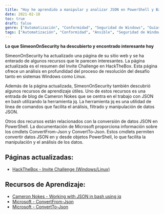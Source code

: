 ```yaml
---
title: "Hoy he aprendido a manipular y analizar JSON en PowerShell y Bash"
date: 2021-02-18
toc: true
draft: false
genre: ["Automatización", "Conformidad", "Seguridad de Windows", "Guías Ansible", "Colecciones Ansible", "Seguridad informática", "Gestión de la configuración", "DevOps", "Administración de Windows", "Configuración del sistema"]
tags: ["Automatización", "Conformidad", "Ansible", "Seguridad de Windows", "Guías Ansible", "Colecciones Ansible", "Windows STIG", "Gestión de la configuración", "DevOps", "Seguridad informática", "Administración de Windows", "Configuración del sistema", "Automatización de Windows", "Cumplimiento de las STIG", "Windows_STIG_Ansible", "Windows_STIGs", "GitHub", "Bloque", "Rescue", "Siempre", "Guía de automatización de Windows", "Automatización de la seguridad de Windows", "Cumplimiento de las normas de seguridad", "Automatización Ansible", "Requisitos STIG", "Módulos Ansible", "Configuración de Windows", "Herramientas de administración de Windows", "Marco de automatización", "Automatización de infraestructuras informáticas", "Cumplimiento de la configuración", "Buenas prácticas de seguridad de Windows"]
---
```


**Lo que SimeonOnSecurity ha descubierto y encontrado interesante hoy**

SimeonOnSecurity ha actualizado una página de su sitio web y se ha enterado de algunos recursos que le parecen interesantes. La página actualizada es el resumen del Invite Challenge en HackTheBox. Esta página ofrece un análisis en profundidad del proceso de resolución del desafío tanto en sistemas Windows como Linux.

Además de la página actualizada, SimeonOnSecurity también descubrió algunos recursos de aprendizaje útiles. Uno de estos recursos es una entrada de blog de Cameron Nokes que se centra en el trabajo con JSON en bash utilizando la herramienta jq. La herramienta jq es una utilidad de línea de comandos que facilita el análisis, filtrado y manipulación de datos JSON.

Otros dos recursos están relacionados con la conversión de datos JSON en PowerShell. La documentación de Microsoft proporciona información sobre los cmdlets ConvertFrom-Json y ConvertTo-Json. Estos cmdlets permiten convertir datos JSON en y desde objetos PowerShell, lo que facilita la manipulación y el análisis de los datos.

## Páginas actualizadas:
- [HackTheBox - Invite Challenge (Windows/Linux)](https://simeononsecurity.ch/writeups/hackthebox-invite-challenge/)

## Recursos de Aprendizaje:
- [Cameron Nokes - Working with JSON in bash using jq](https://cameronnokes.com/blog/working-with-json-in-bash-using-jq/)
- [Microsoft - ConvertFrom-Json](https://docs.microsoft.com/en-us/powershell/module/microsoft.powershell.utility/convertfrom-json?view=powershell-7.1)
- [Microsoft - ConvertTo-Json](https://docs.microsoft.com/en-us/powershell/module/microsoft.powershell.utility/convertto-json?view=powershell-7.1)
